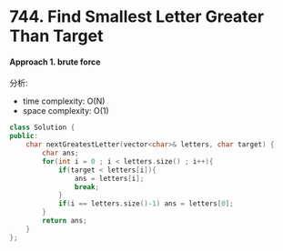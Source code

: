 # 744. Find Smallest Letter Greater Than Target
#### Approach 1. brute force
分析:
- time complexity: O(N)
- space complexity: O(1)
```c++
class Solution {
public:
    char nextGreatestLetter(vector<char>& letters, char target) {
        char ans;
        for(int i = 0 ; i < letters.size() ; i++){
            if(target < letters[i]){
                ans = letters[i];
                break;
            }
            if(i == letters.size()-1) ans = letters[0];
        }
        return ans;
    }
};
```
